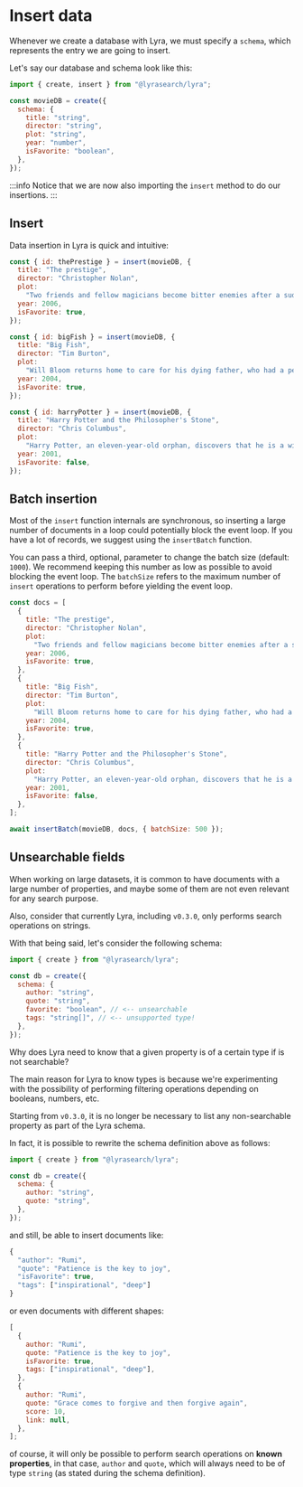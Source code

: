 # Insert data

Whenever we create a database with Lyra, we must specify a `schema`, which
represents the entry we are going to insert.

Let's say our database and schema look like this:

```javascript
import { create, insert } from "@lyrasearch/lyra";

const movieDB = create({
  schema: {
    title: "string",
    director: "string",
    plot: "string",
    year: "number",
    isFavorite: "boolean",
  },
});
```

:::info
Notice that we are now also importing the `insert` method to do our
insertions.
:::

## Insert

Data insertion in Lyra is quick and intuitive:

```javascript
const { id: thePrestige } = insert(movieDB, {
  title: "The prestige",
  director: "Christopher Nolan",
  plot:
    "Two friends and fellow magicians become bitter enemies after a sudden tragedy. As they devote themselves to this rivalry, they make sacrifices that bring them fame but with terrible consequences.",
  year: 2006,
  isFavorite: true,
});

const { id: bigFish } = insert(movieDB, {
  title: "Big Fish",
  director: "Tim Burton",
  plot:
    "Will Bloom returns home to care for his dying father, who had a penchant for telling unbelievable stories. After he passes away, Will tries to find out if his tales were really true.",
  year: 2004,
  isFavorite: true,
});

const { id: harryPotter } = insert(movieDB, {
  title: "Harry Potter and the Philosopher's Stone",
  director: "Chris Columbus",
  plot:
    "Harry Potter, an eleven-year-old orphan, discovers that he is a wizard and is invited to study at Hogwarts. Even as he escapes a dreary life and enters a world of magic, he finds trouble awaiting him.",
  year: 2001,
  isFavorite: false,
});
```

## Batch insertion[​](https://docs.lyrasearch.io/usage/insert-data#batch-insertion)

Most of the `insert` function internals are synchronous, so inserting a large
number of documents in a loop could potentially block the event loop. If you
have a lot of records, we suggest using the `insertBatch` function.

You can pass a third, optional, parameter to change the batch size (default:
`1000`). We recommend keeping this number as low as possible to avoid blocking
the event loop. The `batchSize` refers to the maximum number of `insert`
operations to perform before yielding the event loop.

```javascript
const docs = [
  {
    title: "The prestige",
    director: "Christopher Nolan",
    plot:
      "Two friends and fellow magicians become bitter enemies after a sudden tragedy. As they devote themselves to this rivalry, they make sacrifices that bring them fame but with terrible consequences.",
    year: 2006,
    isFavorite: true,
  },
  {
    title: "Big Fish",
    director: "Tim Burton",
    plot:
      "Will Bloom returns home to care for his dying father, who had a penchant for telling unbelievable stories. After he passes away, Will tries to find out if his tales were really true.",
    year: 2004,
    isFavorite: true,
  },
  {
    title: "Harry Potter and the Philosopher's Stone",
    director: "Chris Columbus",
    plot:
      "Harry Potter, an eleven-year-old orphan, discovers that he is a wizard and is invited to study at Hogwarts. Even as he escapes a dreary life and enters a world of magic, he finds trouble awaiting him.",
    year: 2001,
    isFavorite: false,
  },
];

await insertBatch(movieDB, docs, { batchSize: 500 });
```

## Unsearchable fields

When working on large datasets, it is common to have documents with a large
number of properties, and maybe some of them are not even relevant for any
search purpose.

Also, consider that currently Lyra, including `v0.3.0`, only performs search
operations on strings.

With that being said, let's consider the following schema:

```javascript
import { create } from "@lyrasearch/lyra";

const db = create({
  schema: {
    author: "string",
    quote: "string",
    favorite: "boolean", // <-- unsearchable
    tags: "string[]", // <-- unsupported type!
  },
});
```

Why does Lyra need to know that a given property is of a certain type if is not
searchable?

The main reason for Lyra to know types is because we're experimenting with the
possibility of performing filtering operations depending on booleans, numbers,
etc.

Starting from `v0.3.0`, it is no longer be necessary to list any non-searchable
property as part of the Lyra schema.

In fact, it is possible to rewrite the schema definition above as follows:

```javascript
import { create } from "@lyrasearch/lyra";

const db = create({
  schema: {
    author: "string",
    quote: "string",
  },
});
```

and still, be able to insert documents like:

```javascript
{
  "author": "Rumi",
  "quote": "Patience is the key to joy",
  "isFavorite": true,
  "tags": ["inspirational", "deep"]
}
```

or even documents with different shapes:

```javascript
[
  {
    author: "Rumi",
    quote: "Patience is the key to joy",
    isFavorite: true,
    tags: ["inspirational", "deep"],
  },
  {
    author: "Rumi",
    quote: "Grace comes to forgive and then forgive again",
    score: 10,
    link: null,
  },
];
```

of course, it will only be possible to perform search operations on **known
properties**, in that case, `author` and `quote`, which will always need to be
of type `string` (as stated during the schema definition).
